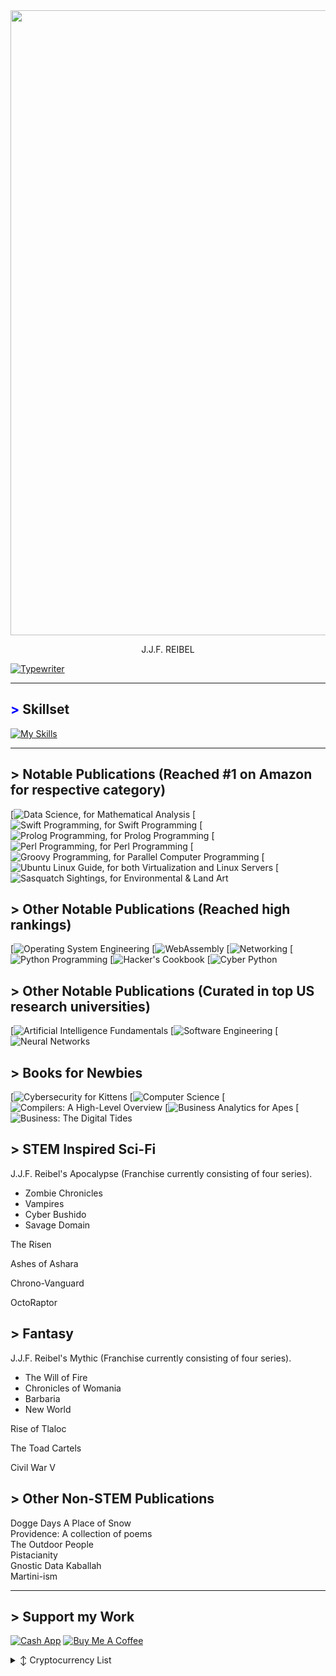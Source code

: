 <img src="https://github.com/JJFReibel/Summary/blob/master/images/banner.png" width="1000">

<p align="center" style="text-decoration:none;> 
    <a href="https://appshub.link" target="_blank">J.J.F. REIBEL</a>
</p>


[![Typewriter](https://readme-typing-svg.herokuapp.com?font=Orbitron&size=30&duration=4000&pause=500&center=true&random=false&width=1200&lines=I+am+an+engineer;I+am+an+author;I+am+a+consultant;I+am+an+analyst)](https://git.io/typing-svg)



---
## <span style="color: blue !important;">&gt;</span> Skillset
[![My Skills](https://skillicons.dev/icons?i=aws,golang,androidstudio,ansible,apple,arduino,atom,azure,bootstrap,bun,crystal,cassandra,clion,cmake,css,d3,dart,discord,bots,dotnet,dynamodb,eclipse,elasticsearch,elixir,emacs,firebase,flask,flutter,gcp,git,github,go,gherkin,gradle,gtk,gulp,ai,htmx,java,jenkins,jquery,coffeescript,kafka,kotlin,ktor,kubernetes,laravel,latex,less,linkedin,linux,lit,lua,md,matlab,maven,mint,mongodb,mysql,neovim,nextjs,nginx,nim,deno,nix,nodejs,npm,ocaml,octave,opencv,perl,ps,php,phpstorm,postgres,pycharm,py,qt,r,redhat,redis,regex,remix,replit,rider,bitbucket,anaconda,git,azure,unity,c,cpp,javascript,typescript,swift,rust,ruby,python,sass,spring,sqlite,sublime,scala,sklearn,selenium,sketchup,solidity,svg,symfony,tensorflow,terraform,ubuntu,vala,haskell,java,arch,vscode,vue,wasm,windows,wordpress,yarn,bash,cs,git,kali&perline=12)](https://skillicons.dev)

---
## > Notable Publications (Reached #1 on Amazon for respective category)
[![Data Science, for Mathematical Analysis](https://www.amazon.com/Data-Science/dp/B0CHG4W2XH)
[![Swift Programming, for Swift Programming](https://www.amazon.com/Swift-Programming/dp/B0C87W6RQM)
[![Prolog Programming, for Prolog Programming](https://www.amazon.com/dp/B0CZ1Z9PFZ)
[![Perl Programming, for Perl Programming](https://www.amazon.com/dp/B0CQTTTZC6)
[![Groovy Programming, for Parallel Computer Programming](https://www.amazon.com/dp/B0CVSHSKTT)
[![Ubuntu Linux Guide, for both Virtualization and Linux Servers](https://www.amazon.com/dp/B0CWVDPCV8)
[![Sasquatch Sightings, for Environmental & Land Art](https://www.amazon.com/dp/B0DDQDBP4L)

## > Other Notable Publications (Reached high rankings)
[![Operating System Engineering](https://www.amazon.com/Operating-Engineering/dp/B0CY4TSPV2)
[![WebAssembly](https://www.amazon.com/WebAssembly/dp/B0CYX1KQBT)
[![Networking](https://www.amazon.com/dp/B0CYBSH1QG)
[![Python Programming](https://www.amazon.com/dp/B0CQGKH7NH)
[![Hacker's Cookbook](https://www.amazon.com/dp/B0C87VCRVL)
[![Cyber Python](https://www.amazon.com/dp/B0D4B5F9MS)

## > Other Notable Publications (Curated in top US research universities)
[![Artificial Intelligence Fundamentals](https://www.amazon.com/dp/B0CHL9L8W4)
[![Software Engineering](https://www.amazon.com/dp/B0C5KY8K1N)
[![Neural Networks](https://www.amazon.com/dp/B0C52DHY6P)

## > Books for Newbies
[![Cybersecurity for Kittens](https://www.amazon.com/dp/B0D1YKYH6S)
[![Computer Science](https://www.amazon.com/dp/B0C2S1JKDN)
[![Compilers: A High-Level Overview](https://www.amazon.com/dp/B0CJ4CWP9P)
[![Business Analytics for Apes](https://www.amazon.com/dp/B0CQXQJXBF)
[![Business: The Digital Tides](https://www.amazon.com/dp/B0CR7N3FW8)

## > STEM Inspired Sci-Fi
J.J.F. Reibel's Apocalypse (Franchise currently consisting of four series).   
- Zombie Chronicles    
- Vampires    
- Cyber Bushido    
- Savage Domain     

The Risen    

Ashes of Ashara

Chrono-Vanguard    

OctoRaptor     

## > Fantasy
J.J.F. Reibel's Mythic (Franchise currently consisting of four series).   
- The Will of Fire    
- Chronicles of Womania    
- Barbaria    
- New World     

Rise of Tlaloc    

The Toad Cartels    

Civil War V     
    
## > Other Non-STEM Publications
Dogge Days
A Place of Snow      
Providence: A collection of poems      
The Outdoor People      
Pistacianity      
Gnostic Data Kaballah      
Martini-ism      

---
## > Support my Work
[![Cash App](https://img.shields.io/badge/CashApp-01D21C?style=for-the-badge&logo=cashapp&logoColor=white)](https://cash.app/$JJReibel)
 [![Buy Me A Coffee](https://img.shields.io/badge/BuyMeACoffee-FFDD00?style=for-the-badge)](https://www.buymeacoffee.com/jjreibel)
<details>

  <summary>↕️ <bold>Cryptocurrency List</bold></summary>
 
 <br />

| Currency          | Wallet Address                                                                                               |
|-------------------|--------------------------------------------------------------------------------------------------------------|
| Ethereum (ETH)    | 0x5D54eF668a5BF42202AA7f5213CBC75835F99709                                                                   |

</details>


[Button Shield]: https://img.shields.io/badge/Shield_Buttons-37a779?style=for-the-badge
[Shield]: Types/shield.md
